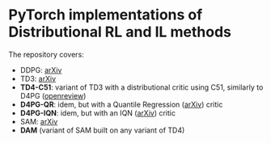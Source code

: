 # PyTorch implementations of Distributional RL and IL methods

The repository covers:
* DDPG: [arXiv](https://arxiv.org/abs/1509.02971)
* TD3: [arXiv](https://arxiv.org/abs/1802.09477)
* **TD4-C51**: variant of TD3 with a distributional critic using C51, similarly to D4PG ([openreview](https://openreview.net/pdf?id=SyZipzbCb))
* **D4PG-QR**: idem, but with a Quantile Regression ([arXiv](http://arxiv.org/abs/1710.10044)) critic
* **D4PG-IQN**: idem, but with an IQN ([arXiv](http://arxiv.org/abs/1806.06923)) critic
* SAM: [arXiv](https://arxiv.org/abs/1809.02064)
* **DAM** (variant of SAM built on any variant of TD4)
